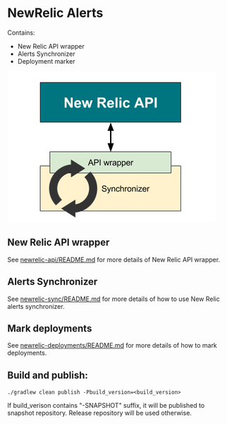 # NewRelic Alerts

Contains:
- New Relic API wrapper
- Alerts Synchronizer
- Deployment marker

![](images/new_relic_library_diagram.png)
## New Relic API wrapper
See [newrelic-api/README.md](https://gitlab.tech.lastmile.com/internal-open-source/newrelic-alerts/tree/master/newrelic-api) for more details of New Relic API wrapper.

## Alerts Synchronizer
    
See [newrelic-sync/README.md](https://gitlab.tech.lastmile.com/internal-open-source/newrelic-alerts/tree/master/newrelic-sync) for more details of how to use New Relic alerts synchronizer.

## Mark deployments

See [newrelic-deployments/README.md](https://gitlab.tech.lastmile.com/internal-open-source/newrelic-alerts/tree/master/newrelic-deployment) for more details of how to mark deployments.


## Build and publish:

```
./gradlew clean publish -Pbuild_version=<build_version>
```
If build_verison contains "-SNAPSHOT" suffix, it will be published to snapshot repository. Release repository will be used otherwise.
